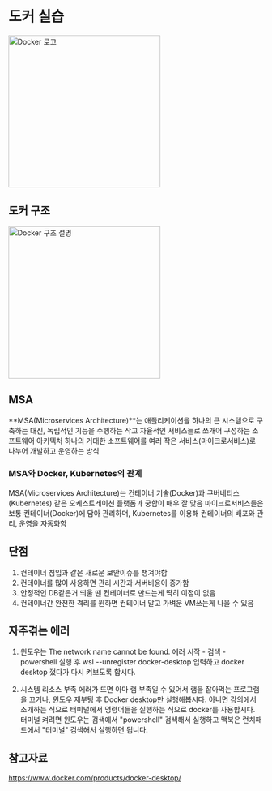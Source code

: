 # 도커 실습
<img src="https://github.com/user-attachments/assets/83a8969b-9a8a-4ef9-af44-9b123d122297" width="300px" alt="Docker 로고">

## 도커 구조
<img src="https://github.com/user-attachments/assets/6bafc5bb-02fd-4d1b-9396-93f49677f031" width="300px" alt="Docker 구조 설명">

## MSA
**MSA(Microservices Architecture)**는 애플리케이션을 하나의 큰 시스템으로 구축하는 대신, 독립적인 기능을 수행하는 작고 자율적인 서비스들로 쪼개어 구성하는 소프트웨어 아키텍처
하나의 거대한 소프트웨어를 여러 작은 서비스(마이크로서비스)로 나누어 개발하고 운영하는 방식

### MSA와 Docker, Kubernetes의 관계
MSA(Microservices Architecture)는 컨테이너 기술(Docker)과 쿠버네티스(Kubernetes) 같은 오케스트레이션 플랫폼과 궁합이 매우 잘 맞음
마이크로서비스들은 보통 컨테이너(Docker)에 담아 관리하며, Kubernetes를 이용해 컨테이너의 배포와 관리, 운영을 자동화함

## 단점
1. 컨테이너 침입과 같은 새로운 보안이슈를 챙겨야함
2. 컨테이너를 많이 사용하면 관리 시간과 서버비용이 증가함 
3. 안정적인 DB같은거 띄울 땐 컨테이너로 만드는게 딱히 이점이 없음
4. 컨테이너간 완전한 격리를 원하면 컨테이너 말고 가벼운 VM쓰는게 나을 수 있음


## 자주겪는 에러
1. 윈도우는 The network name cannot be found. 에러
시작 - 검색 - powershell 실행 후
wsl --unregister docker-desktop
입력하고 docker desktop 껐다가 다시 켜보도록 합시다.

2. 시스템 리소스 부족 에러가 뜨면
아마 램 부족일 수 있어서
램을 잡아먹는 프로그램을 끄거나, 윈도우 재부팅 후 Docker desktop만 실행해봅시다.
아니면 강의에서 소개하는 식으로 터미널에서 명령어들을 실행하는 식으로 docker를 사용합시다.
터미널 켜려면 윈도우는 검색에서 "powershell" 검색해서 실행하고
맥북은 런치패드에서 "터미널" 검색해서 실행하면 됩니다.

## 참고자료
https://www.docker.com/products/docker-desktop/
